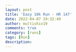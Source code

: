 ```yaml
---
layout: post
title: 'Easy 10k Run - HR 147'
date: 2022-04-07 19:32:49
author: multishiv19
comments: true
category: [runs]
tags: [Run]
description: 
---
```


<div width='100%' class='strava-embed-placeholder' data-embed-type='activity' data-embed-id='6943785379'></div>
<script src='https://strava-embeds.com/embed.js'></script>
